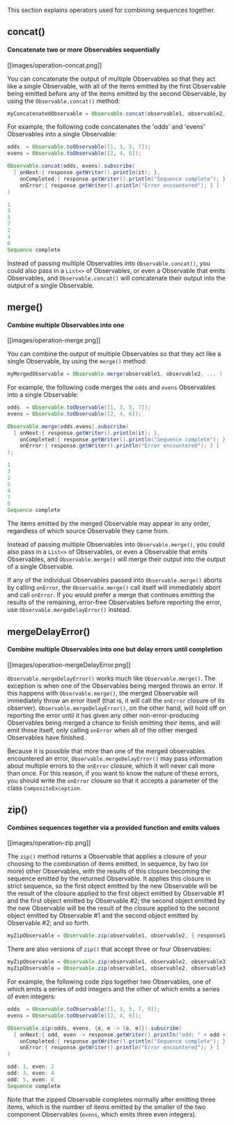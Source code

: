 This section explains operators used for combining sequences together.

## concat()

#### Concatenate two or more Observables sequentially

[[images/operation-concat.png]]

You can concatenate the output of multiple Observables so that they act like a single Observable, with all of the items emitted by the first Observable being emitted before any of the items emitted by the second Observable, by using the `Observable.concat()` method:

```groovy
myConcatenatedObservable = Observable.concat(observable1, observable2, ... );
```

For example, the following code concatenates the 'odds' and 'evens' Observables into a single Observable:

```groovy
odds  = Observable.toObservable([1, 3, 5, 7]);
evens = Observable.toObservable([2, 4, 6]);

Observable.concat(odds, evens).subscribe(
  [ onNext:{ response.getWriter().println(it); },
    onCompleted:{ response.getWriter().println("Sequence complete"); },
    onError:{ response.getWriter().println("Error encountered"); } ]
)

1
3
5
7
2
4
6
Sequence complete
```

Instead of passing multiple Observables into `Observable.concat()`, you could also pass in a `List<>` of Observables, or even a Observable that emits Observables, and `Observable.concat()` will concatenate their output into the output of a single Observable.




## merge()

#### Combine multiple Observables into one

[[images/operation-merge.png]]

You can combine the output of multiple Observables so that they act like a single Observable, by using the `merge()` method:

```groovy
myMergedObservable = Observable.merge(observable1, observable2, ... )
```

For example, the following code merges the `odds` and `evens` Observables into a single Observable:

```groovy
odds  = Observable.toObservable([1, 3, 5, 7]);
evens = Observable.toObservable([2, 4, 6]);

Observable.merge(odds,evens).subscribe(
  [ onNext:{ response.getWriter().println(it); },
    onCompleted:{ response.getWriter().println("Sequence complete"); },
    onError:{ response.getWriter().println("Error encountered"); } ]
);

1
3
2
5
4
7
6
Sequence complete
```

The items emitted by the merged Observable may appear in any order, regardless of which source Observable they came from.

Instead of passing multiple Observables into `Observable.merge()`, you could also pass in a `List<>` of Observables, or even a Observable that emits Observables, and `Observable.merge()` will merge their output into the output of a single Observable.

If any of the individual Observables passed into `Observable.merge()` aborts by calling `onError`, the `Observable.merge()` call itself will immediately abort and call `onError`. If you would prefer a merge that continues emitting the results of the remaining, error-free Observables before reporting the error, use `Observable.mergeDelayError()` instead.

## mergeDelayError()

#### Combine multiple Observables into one but delay errors until completion

[[images/operation-mergeDelayError.png]]

`Observable.mergeDelayError()` works much like `Observable.merge()`. The exception is when one of the Observables being merged throws an error. If this happens with `Observable.merge()`, the merged Observable will immediately throw an error itself (that is, it will call the `onError` closure of its observer). `Observable.mergeDelayError()`, on the other hand, will hold off on reporting the error until it has given any other non-error-producing Observables being merged a chance to finish emitting their items, and will emit those itself, only calling `onError` when all of the other merged Observables have finished.

Because it is possible that more than one of the merged observables encountered an error, `Observable.mergeDelayError()` may pass information about multiple errors to the `onError` closure, which it will never call more than once. For this reason, if you want to know the nature of these errors, you should write the `onError` closure so that it accepts a parameter of the class `CompositeException`.

## zip()

#### Combines sequences together via a provided function and emits values

[[images/operation-zip.png]]

The `zip()` method returns a Observable that applies a closure of your choosing to the combination of items emitted, in sequence, by two (or more) other Observables, with the results of this closure becoming the sequence emitted by the returned Observable. It applies this closure in strict sequence, so the first object emitted by the new Observable will be the result of the closure applied to the first object emitted by Observable #1 and the first object emitted by Observable #2; the second object emitted by the new Observable will be the result of the closure applied to the second object emitted by Observable #1 and the second object emitted by Observable #2; and so forth.

```groovy
myZipObservable = Observable.zip(observable1, observable2, { response1, response2 -> some operation on those responses } );
```

There are also versions of `zip()` that accept three or four Observables:

```groovy
myZipObservable = Observable.zip(observable1, observable2, observable3 { response1, response2, response3 -> some operation on those responses });
myZipObservable = Observable.zip(observable1, observable2, observable3, observable4 { response1, response2, response3, response4 -> some operation on those responses });
```

For example, the following code zips together two Observables, one of which emits a series of odd integers and the other of which emits a series of even integers:

```groovy
odds  = Observable.toObservable([1, 3, 5, 7, 9]);
evens = Observable.toObservable([2, 4, 6]);

Observable.zip(odds, evens, {o, e -> [o, e]}).subscribe(
  [ onNext:{ odd, even -> response.getWriter().println("odd: " + odd + ", even: " + even); },
    onCompleted:{ response.getWriter().println("Sequence complete"); },
    onError:{ response.getWriter().println("Error encountered"); } ]
)

odd: 1, even: 2
odd: 3, even: 4
odd: 5, even: 6
Sequence complete
```

Note that the zipped Observable completes normally after emitting three items, which is the number of items emitted by the smaller of the two component Observables (`evens`, which emits three even integers).